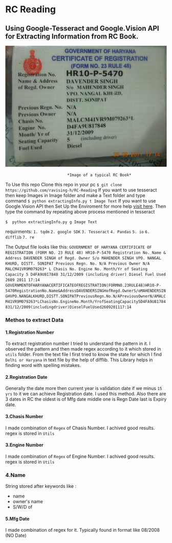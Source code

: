 # RC Reading

## Using Google-Tesseract and Google.Vision API for Extracting Information from RC Book.

![](RC/txt_mudit_b8_1_807.jpg)

                               *Image of a typical RC Book*
To Use this repo
Clone this repo in your pc
`$ git clone https://github.com/ravising-h/RC-Reading`
If you want to use tesseract then keep Images in Image folder and make a Text folder and type command
`$ python extractingInfo.py t Image Text`
If you want to use Google.Vision API then Set Up the Enviroment for more help [visit here](https://cloud.google.com/vision/?utm_source=google&utm_medium=cpc&utm_campaign=japac-IN-all-en-dr-bkws-all-all-trial-b-dr-1003987&utm_content=text-ad-none-none-DEV_c-CRE_252375308317-ADGP_Hybrid+%7C+AW+SEM+%7C+BKWS+~+T1+%7C+BMM+%7C+ML+%7C+M:1+%7C+IN+%7C+en+%7C+Vision+%7C+OCR-KWID_43700030447551997-kwd-327501810122&userloc_9061667&utm_term=KW_%2Bgoogle%20%2Bocr%20%2Bapi&ds_rl=1264446&gclid=CjwKCAiAzanuBRAZEiwA5yf4utfSwOb9bqzpQvLuAQ7ywFZmw4PreT7EPI_VN8mTyBIB6yxOwv5cRBoCDzMQAvD_BwE). Then type the command by repeating above process mentioned in tesseract

`$  python extractingInfo.py g Image Text` 

requirments:
`1. tqdm`
`2. google SDK`
`3. Tesseract`
`4. Pandas`
`5. io`
`6. difflib`
`7. re`

The Output file looks like this:
`GOVERNMENT OF HARYANA
CERTIFICATE OF REGISTRATION
(FORM NO. 23 RULE 48)
HR10-P-5470
Registration No.
Name & Address
DAVENDER SINGH
of Regd. Owner
S/o MAHENDER SINGH
VPO. NANGAL KHURD,
DISTT. SONIPAT
Previous Regn. No. N/A
Previous Owner N/A
MALCM41VR9M079263* L
Chasis No.
Engine No.
Month/Yr of
Seating Capacity 5
D4FA9U817848
31/12/2009
(including driver)
Diesel
Fuel Used
2609 2011 17:14
GOVERNMENTOFHARYANACERTIFICATEOFREGISTRATION(FORMNO.23RULE48)HR10-P-5470RegistrationNo.Name&AddressDAVENDERSINGHofRegd.OwnerS/oMAHENDERSINGHVPO.NANGALKHURD,DISTT.SONIPATPreviousRegn.No.N/APreviousOwnerN/AMALCM41VR9M079263*LChasisNo.EngineNo.Month/YrofSeatingCapacity5D4FA9U81784831/12/2009(includingdriver)DieselFuelUsed2609201117:14`

### Methos to extract Data

#### 1.Registration Number
To extract registration number I tried to understand the pattern in it.
I observed the pattern and then made regex according to it which stored in `utils` folder. From the text file I first tried to know the state for which I find `Delhi or Haryana` in text file by the help of difflib. This Library helps in finding word with spelling mistakes.

#### 2.Registration Date
Generally the date more then current year is validation date if we minus `15 yrs` to it we can achieve Registration date. I used this method.
Also there are 3 dates in RC the oldest is of Mfg date middle one is Regn Date last is Expiry date.
#### 3.Chasis Number
I made combination of `Regex` of Chasis Number. I achived good results. regex is stored in `Utils`
#### 3.Engine Number
I made combination of `Regex` of Engine Number. I achived good results. regex is stored in `Utils`
### 4.Name
String stored after keywords like :
* name
* owner's name
* S/W/D of

#### 5.Mfg Date
I made combination of regex for it. Typically found in format like 08/2008 (NO Date)
